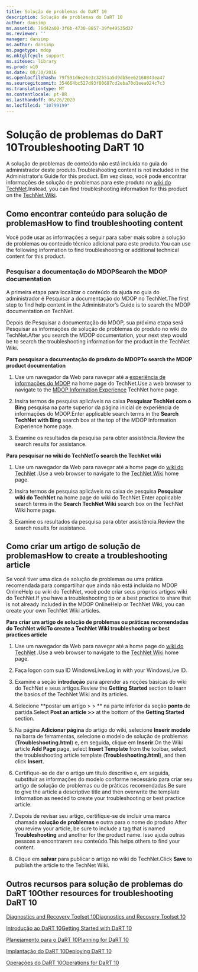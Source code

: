 ```yaml
---
title: Solução de problemas do DaRT 10
description: Solução de problemas do DaRT 10
author: dansimp
ms.assetid: 76d42a00-3f6b-4730-8857-39fe49535d37
ms.reviewer: ''
manager: dansimp
ms.author: dansimp
ms.pagetype: mdop
ms.mktglfcycl: support
ms.sitesec: library
ms.prod: w10
ms.date: 08/30/2016
ms.openlocfilehash: 79f591d6e26e3c32551a5d9db5ee62160843ea47
ms.sourcegitcommit: 354664bc527d93f80687cd2eba70d1eea024c7c3
ms.translationtype: MT
ms.contentlocale: pt-BR
ms.lasthandoff: 06/26/2020
ms.locfileid: "10799199"
---
```

# <span data-ttu-id="a176f-103">Solução de problemas do DaRT 10</span><span class="sxs-lookup"><span data-stu-id="a176f-103">Troubleshooting DaRT 10</span></span>


<span data-ttu-id="a176f-104">A solução de problemas de conteúdo não está incluída no guia do administrador deste produto.</span><span class="sxs-lookup"><span data-stu-id="a176f-104">Troubleshooting content is not included in the Administrator’s Guide for this product.</span></span> <span data-ttu-id="a176f-105">Em vez disso, você pode encontrar informações de solução de problemas para este produto no [wiki do TechNet](https://go.microsoft.com/fwlink/p/?LinkId=224905).</span><span class="sxs-lookup"><span data-stu-id="a176f-105">Instead, you can find troubleshooting information for this product on the [TechNet Wiki](https://go.microsoft.com/fwlink/p/?LinkId=224905).</span></span>

## <span data-ttu-id="a176f-106">Como encontrar conteúdo para solução de problemas</span><span class="sxs-lookup"><span data-stu-id="a176f-106">How to find troubleshooting content</span></span>


<span data-ttu-id="a176f-107">Você pode usar as informações a seguir para saber mais sobre a solução de problemas ou conteúdo técnico adicional para este produto.</span><span class="sxs-lookup"><span data-stu-id="a176f-107">You can use the following information to find troubleshooting or additional technical content for this product.</span></span>

### <span data-ttu-id="a176f-108">Pesquisar a documentação do MDOP</span><span class="sxs-lookup"><span data-stu-id="a176f-108">Search the MDOP documentation</span></span>

<span data-ttu-id="a176f-109">A primeira etapa para localizar o conteúdo da ajuda no guia do administrador é Pesquisar a documentação do MDOP no TechNet.</span><span class="sxs-lookup"><span data-stu-id="a176f-109">The first step to find help content in the Administrator’s Guide is to search the MDOP documentation on TechNet.</span></span>

<span data-ttu-id="a176f-110">Depois de Pesquisar a documentação do MDOP, sua próxima etapa será Pesquisar as informações de solução de problemas do produto no wiki do TechNet.</span><span class="sxs-lookup"><span data-stu-id="a176f-110">After you search the MDOP documentation, your next step would be to search the troubleshooting information for the product in the TechNet Wiki.</span></span>

**<span data-ttu-id="a176f-111">Para pesquisar a documentação do produto do MDOP</span><span class="sxs-lookup"><span data-stu-id="a176f-111">To search the MDOP product documentation</span></span>**

1.  <span data-ttu-id="a176f-112">Use um navegador da Web para navegar até a [experiência de informações do MDOP](https://go.microsoft.com/fwlink/?LinkId=236032) na home page do TechNet.</span><span class="sxs-lookup"><span data-stu-id="a176f-112">Use a web browser to navigate to the [MDOP Information Experience](https://go.microsoft.com/fwlink/?LinkId=236032) TechNet home page.</span></span>

2.  <span data-ttu-id="a176f-113">Insira termos de pesquisa aplicáveis na caixa **Pesquisar TechNet com o Bing** pesquisa na parte superior da página inicial de experiência de informações do MDOP.</span><span class="sxs-lookup"><span data-stu-id="a176f-113">Enter applicable search terms in the **Search TechNet with Bing** search box at the top of the MDOP Information Experience home page.</span></span>

3.  <span data-ttu-id="a176f-114">Examine os resultados da pesquisa para obter assistência.</span><span class="sxs-lookup"><span data-stu-id="a176f-114">Review the search results for assistance.</span></span>

**<span data-ttu-id="a176f-115">Para pesquisar no wiki do TechNet</span><span class="sxs-lookup"><span data-stu-id="a176f-115">To search the TechNet wiki</span></span>**

1.  <span data-ttu-id="a176f-116">Use um navegador da Web para navegar até a home page do [wiki do TechNet](https://go.microsoft.com/fwlink/p/?LinkId=224905) .</span><span class="sxs-lookup"><span data-stu-id="a176f-116">Use a web browser to navigate to the [TechNet Wiki](https://go.microsoft.com/fwlink/p/?LinkId=224905) home page.</span></span>

2.  <span data-ttu-id="a176f-117">Insira termos de pesquisa aplicáveis na caixa de pesquisa **Pesquisar wiki do TechNet** na home page do wiki do TechNet.</span><span class="sxs-lookup"><span data-stu-id="a176f-117">Enter applicable search terms in the **Search TechNet Wiki** search box on the TechNet Wiki home page.</span></span>

3.  <span data-ttu-id="a176f-118">Examine os resultados da pesquisa para obter assistência.</span><span class="sxs-lookup"><span data-stu-id="a176f-118">Review the search results for assistance.</span></span>

## <span data-ttu-id="a176f-119">Como criar um artigo de solução de problemas</span><span class="sxs-lookup"><span data-stu-id="a176f-119">How to create a troubleshooting article</span></span>


<span data-ttu-id="a176f-120">Se você tiver uma dica de solução de problemas ou uma prática recomendada para compartilhar que ainda não está incluída no MDOP OnlineHelp ou wiki do TechNet, você pode criar seus próprios artigos wiki do TechNet.</span><span class="sxs-lookup"><span data-stu-id="a176f-120">If you have a troubleshooting tip or a best practice to share that is not already included in the MDOP OnlineHelp or TechNet Wiki, you can create your own TechNet Wiki articles.</span></span>

**<span data-ttu-id="a176f-121">Para criar um artigo de solução de problemas ou práticas recomendadas do TechNet wiki</span><span class="sxs-lookup"><span data-stu-id="a176f-121">To create a TechNet Wiki troubleshooting or best practices article</span></span>**

1.  <span data-ttu-id="a176f-122">Use um navegador da Web para navegar até a home page do [wiki do TechNet](https://go.microsoft.com/fwlink/p/?LinkId=224905) .</span><span class="sxs-lookup"><span data-stu-id="a176f-122">Use a web browser to navigate to the [TechNet Wiki](https://go.microsoft.com/fwlink/p/?LinkId=224905) home page.</span></span>

2.  <span data-ttu-id="a176f-123">Faça logon com sua ID WindowsLive.</span><span class="sxs-lookup"><span data-stu-id="a176f-123">Log in with your WindowsLive ID.</span></span>

3.  <span data-ttu-id="a176f-124">Examine a seção **introdução** para aprender as noções básicas do wiki do TechNet e seus artigos.</span><span class="sxs-lookup"><span data-stu-id="a176f-124">Review the **Getting Started** section to learn the basics of the TechNet Wiki and its articles.</span></span>

4.  <span data-ttu-id="a176f-125">Selecione \*\*postar um artigo &gt; &gt; \*\* na parte inferior da seção **ponto** de partida.</span><span class="sxs-lookup"><span data-stu-id="a176f-125">Select **Post an article &gt;&gt;** at the bottom of the **Getting Started** section.</span></span>

5.  <span data-ttu-id="a176f-126">Na página **Adicionar página** do artigo do wiki, selecione **Inserir modelo** na barra de ferramentas, selecione o modelo de solução de problemas (**Troubleshooting.html**) e, em seguida, clique em **Inserir**.</span><span class="sxs-lookup"><span data-stu-id="a176f-126">On the Wiki article **Add Page** page, select **Insert Template** from the toolbar, select the troubleshooting article template (**Troubleshooting.html**), and then click **Insert**.</span></span>

6.  <span data-ttu-id="a176f-127">Certifique-se de dar o artigo um título descritivo e, em seguida, substituir as informações do modelo conforme necessário para criar seu artigo de solução de problemas ou de práticas recomendadas.</span><span class="sxs-lookup"><span data-stu-id="a176f-127">Be sure to give the article a descriptive title and then overwrite the template information as needed to create your troubleshooting or best practice article.</span></span>

7.  <span data-ttu-id="a176f-128">Depois de revisar seu artigo, certifique-se de incluir uma marca chamada **solução de problemas** e outra para o nome do produto.</span><span class="sxs-lookup"><span data-stu-id="a176f-128">After you review your article, be sure to include a tag that is named **Troubleshooting** and another for the product name.</span></span> <span data-ttu-id="a176f-129">Isso ajuda outras pessoas a encontrarem seu conteúdo.</span><span class="sxs-lookup"><span data-stu-id="a176f-129">This helps others to find your content.</span></span>

8.  <span data-ttu-id="a176f-130">Clique em **salvar** para publicar o artigo no wiki do TechNet.</span><span class="sxs-lookup"><span data-stu-id="a176f-130">Click **Save** to publish the article to the TechNet Wiki.</span></span>

## <span data-ttu-id="a176f-131">Outros recursos para solução de problemas do DaRT 10</span><span class="sxs-lookup"><span data-stu-id="a176f-131">Other resources for troubleshooting DaRT 10</span></span>


[<span data-ttu-id="a176f-132">Diagnostics and Recovery Toolset 10</span><span class="sxs-lookup"><span data-stu-id="a176f-132">Diagnostics and Recovery Toolset 10</span></span>](index.md)

[<span data-ttu-id="a176f-133">Introdução ao DaRT 10</span><span class="sxs-lookup"><span data-stu-id="a176f-133">Getting Started with DaRT 10</span></span>](getting-started-with-dart-10.md)

[<span data-ttu-id="a176f-134">Planejamento para o DaRT 10</span><span class="sxs-lookup"><span data-stu-id="a176f-134">Planning for DaRT 10</span></span>](planning-for-dart-10.md)

[<span data-ttu-id="a176f-135">Implantação do DaRT 10</span><span class="sxs-lookup"><span data-stu-id="a176f-135">Deploying DaRT 10</span></span>](deploying-dart-10.md)

[<span data-ttu-id="a176f-136">Operações do DaRT 10</span><span class="sxs-lookup"><span data-stu-id="a176f-136">Operations for DaRT 10</span></span>](operations-for-dart-10.md)

 

 





